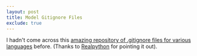 ```yaml
---
layout: post
title: Model Gitignore Files
exclude: true
---
```


I hadn't come across this [amazing repository of .gitignore files for various languages](https://github.com/github/gitignore) before. (Thanks to [Realpython](http://www.RealPython.com) for pointing it out).
